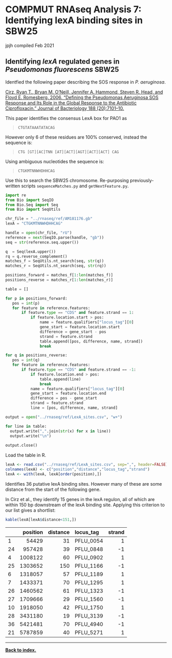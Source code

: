 COMPMUT RNAseq Analysis 7: Identifying lexA binding sites in SBW25
================
jpjh
compiled Feb 2021

## Identifying *lexA* regulated genes in *Pseudomonas fluorescens* SBW25

Identfied the following paper describing the SOS response in *P.
aeruginosa*.

[Cirz, Ryan T., Bryan M. O’Neill, Jennifer A. Hammond, Steven R. Head,
and Floyd E. Romesberg. 2006. “Defining the Pseudomonas Aeruginosa SOS
Response and Its Role in the Global Response to the Antibiotic
Ciprofloxacin.” Journal of Bacteriology 188
(20):7101–10.](https://www.ncbi.nlm.nih.gov/pubmed/17015649)

This paper identifies the consensus LexA box for PAO1 as

> `CTGTATAAATATACAG`

However only 6 of these residues are 100% conserved, instead the
sequence is:

> `CTG [GT][AC]TNN [AT][ACT][AGT][ACT][ACT] CAG`

Using ambiguous nucleotides the sequence is:

> `CTGKMTNNWHDHHCAG`

Use this to search the SBW25 chromosome. Re-purposing previously-written
scripts `sequenceMatches.py` and `getNextFeature.py`.

``` python
import re
from Bio import SeqIO
from Bio.Seq import Seq
from Bio import SeqUtils

chr_file = "../rnaseq/ref/AM181176.gb"
lexA = "CTGKMTNNWHDHHCAG"

handle = open(chr_file, "rU")
reference = next(SeqIO.parse(handle, "gb"))
seq = str(reference.seq.upper())

q  = Seq(lexA.upper())
rq = q.reverse_complement()
matches_f = SeqUtils.nt_search(seq, str(q))
matches_r = SeqUtils.nt_search(seq, str(rq))

positions_forward = matches_f[1:len(matches_f)]
positions_reverse = matches_r[1:len(matches_r)]

table = []

for p in positions_forward:
   pos = int(p)
   for feature in reference.features:
       if feature.type == "CDS" and feature.strand == 1:
           if feature.location.start > pos:
               name = feature.qualifiers["locus_tag"][0]
               gene_start = feature.location.start
               difference = gene_start - pos
               strand = feature.strand
               table.append([pos, difference, name, strand])
               break

for q in positions_reverse:
   pos = int(q)
   for feature in reference.features:
       if feature.type == "CDS" and feature.strand == -1:
           if feature.location.end > pos:
               table.append(line)
               break
           name = feature.qualifiers["locus_tag"][0]
           gene_start = feature.location.end
           difference = pos - gene_start
           strand = feature.strand
           line = [pos, difference, name, strand]

output = open("../rnaseq/ref/LexA_sites.csv", "w+")

for line in table:
  output.write(",".join(str(x) for x in line))
  output.write("\n")
  
output.close()
```

Load the table in R.

``` r
lexA <- read.csv("../rnaseq/ref/LexA_sites.csv", sep=",", header=FALSE)
colnames(lexA) <- c("position","distance","locus_tag","strand")
lexA <- with(lexA, lexA[order(position),])
```

Identifies 36 putative lexA binding sites. However many of these are
some distance from the start of the following gene.

In Cirz et al., they identify 15 genes in the lexA regulon, all of which
are within 150 bp downstream of the lexA binding site. Applying this
criterion to our list gives a shortlist:

``` r
kable(lexA[lexA$distance<151,])
```

|     | position | distance | locus\_tag | strand |
|:----|---------:|---------:|:-----------|-------:|
| 1   |    54429 |       31 | PFLU\_0054 |      1 |
| 24  |   957428 |       39 | PFLU\_0848 |     -1 |
| 4   |  1008122 |       60 | PFLU\_0902 |      1 |
| 25  |  1303652 |      150 | PFLU\_1166 |     -1 |
| 6   |  1318057 |       57 | PFLU\_1189 |      1 |
| 7   |  1433371 |       70 | PFLU\_1295 |      1 |
| 26  |  1460562 |       61 | PFLU\_1323 |     -1 |
| 27  |  1709666 |       29 | PFLU\_1560 |     -1 |
| 10  |  1918050 |       42 | PFLU\_1750 |      1 |
| 28  |  3431180 |       19 | PFLU\_3139 |     -1 |
| 36  |  5421481 |       70 | PFLU\_4940 |     -1 |
| 21  |  5787859 |       40 | PFLU\_5271 |      1 |

------------------------------------------------------------------------

**[Back to index.](COMPMUT_index.md)**
